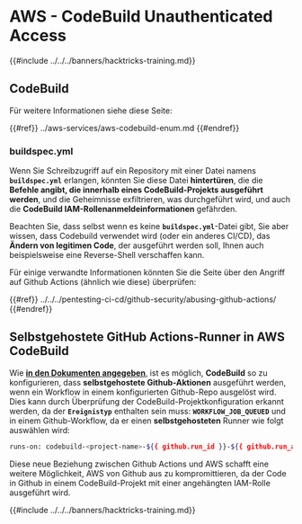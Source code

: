 # AWS - CodeBuild Unauthenticated Access

{{#include ../../../banners/hacktricks-training.md}}

## CodeBuild

Für weitere Informationen siehe diese Seite:

{{#ref}}
../aws-services/aws-codebuild-enum.md
{{#endref}}

### buildspec.yml

Wenn Sie Schreibzugriff auf ein Repository mit einer Datei namens **`buildspec.yml`** erlangen, könnten Sie diese Datei **hintertüren**, die die **Befehle angibt, die innerhalb eines CodeBuild-Projekts ausgeführt werden**, und die Geheimnisse exfiltrieren, was durchgeführt wird, und auch die **CodeBuild IAM-Rollenanmeldeinformationen** gefährden.

Beachten Sie, dass selbst wenn es keine **`buildspec.yml`**-Datei gibt, Sie aber wissen, dass Codebuild verwendet wird (oder ein anderes CI/CD), das **Ändern von legitimen Code**, der ausgeführt werden soll, Ihnen auch beispielsweise eine Reverse-Shell verschaffen kann.

Für einige verwandte Informationen könnten Sie die Seite über den Angriff auf Github Actions (ähnlich wie diese) überprüfen:

{{#ref}}
../../../pentesting-ci-cd/github-security/abusing-github-actions/
{{#endref}}

## Selbstgehostete GitHub Actions-Runner in AWS CodeBuild <a href="#action-runner" id="action-runner"></a>

Wie [**in den Dokumenten angegeben**](https://docs.aws.amazon.com/codebuild/latest/userguide/action-runner.html), ist es möglich, **CodeBuild** so zu konfigurieren, dass **selbstgehostete Github-Aktionen** ausgeführt werden, wenn ein Workflow in einem konfigurierten Github-Repo ausgelöst wird. Dies kann durch Überprüfung der CodeBuild-Projektkonfiguration erkannt werden, da der **`Ereignistyp`** enthalten sein muss: **`WORKFLOW_JOB_QUEUED`** und in einem Github-Workflow, da er einen **selbstgehosteten** Runner wie folgt auswählen wird:
```bash
runs-on: codebuild-<project-name>-${{ github.run_id }}-${{ github.run_attempt }}
```
Diese neue Beziehung zwischen Github Actions und AWS schafft eine weitere Möglichkeit, AWS von Github aus zu kompromittieren, da der Code in Github in einem CodeBuild-Projekt mit einer angehängten IAM-Rolle ausgeführt wird.

{{#include ../../../banners/hacktricks-training.md}}

